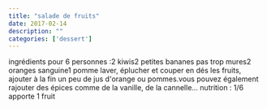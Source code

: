 ```yaml
---
title: "salade de fruits"
date: 2017-02-14
description: ""
categories: ['dessert']
---
```


          
ingr&eacute;dients pour 6&nbsp;personnes :2 kiwis2 petites&nbsp;bananes pas trop mures2 oranges sanguine1 pomme&nbsp;laver, &eacute;plucher et&nbsp;couper en d&eacute;s les fruits, ajouter &agrave; la fin un peu de jus d&#39;orange ou pommes.vous pouvez &eacute;galement rajouter des &eacute;pices comme de la vanille, de la cannelle...&nbsp;nutrition : 1/6 apporte 1 fruit

                          

